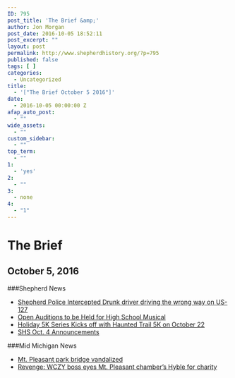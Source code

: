 ```yaml
---
ID: 795
post_title: 'The Brief &amp;'
author: Jon Morgan
post_date: 2016-10-05 18:52:11
post_excerpt: ""
layout: post
permalink: http://www.shepherdhistory.org/?p=795
published: false
tags: [ ]
categories:
  - Uncategorized
title:
  - '["The Brief October 5 2016"]'
date:
  - 2016-10-05 00:00:00 Z
afap_auto_post:
  - ""
wide_assets:
  - ""
custom_sidebar:
  - ""
top_term:
  - ""
1:
  - 'yes'
2:
  - ""
3:
  - none
4:
  - "1"
---
```

<h1>The Brief</h1>

<h2>October 5, 2016</h2>

###Shepherd News
* <a href="https://32bpwr3.gitbooks.io/tsj-10052016/content/10052016/drunkdriver.md">Shepherd Police Intercepted Drunk driver driving the wrong way on US-127</a>
* <a href="10052016/HSMusical.md">Open Auditions to be Held for High School Musical</a>
* <a href="10052016/crosscountryholiday5k.md">Holiday 5K Series Kicks off with Haunted Trail 5K on October 22</a>
* <a href="10052016/shs10042016.md">SHS Oct. 4 Announcements</a>

###Mid Michigan News
* <a href="http:/www.themorningsun.com/general-news/20161004/mt-pleasant-park-bridge-vandalized">Mt. Pleasant park bridge vandalized</a>
* <a href="http:/www.themorningsun.com/general-news/20161004/revenge-wczy-boss-eyes-mt-pleasant-chambers-hyble-for-charity">Revenge: WCZY boss eyes Mt. Pleasant chamber’s Hyble for charity</a>